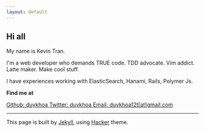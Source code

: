 ```yaml
---
layout: default
---
```


## Hi all

My name is Kevin Tran.

I'm a web developer who demands TRUE code. TDD advocate. Vim addict. Latte maker. Make cool stuff.

I have experiences working with ElasticSearch, Hanami, Rails, Polymer Js.

**Find me at**

<a href="{{ site.github.page  }}">
  <span>Github: duykhoa</span>
</a>

<a href="{{ site.stackoverflow.page }}">
  <span>Twitter: duykhoa</span>
</a>

<a href="mailto:duykhoa12t@gmail.com">
  <span>Email: duykhoa12t[at]gmail.com</span>
</a>

---

This page is built by [Jekyll](https://jekyllrb.com/),
using [Hacker](https://github.com/pages-themes/hacker) theme.
